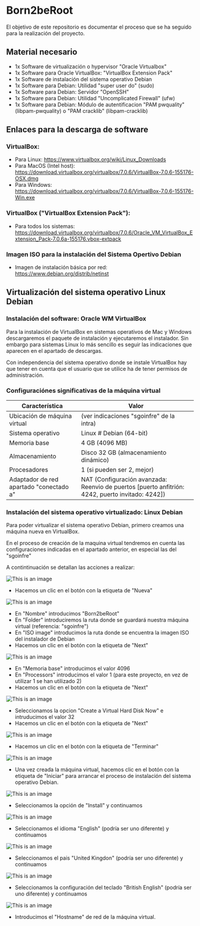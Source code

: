 # Born2beRoot

El objetivo de este repositorio es documentar el proceso que se ha seguido para la realización del proyecto. 

## Material necesario

- 1x Software de virtualización o hypervisor "Oracle Virtualbox"
- 1x Software para Oracle VirtualBox: "VirtualBox Extension Pack" 
- 1x Software de instalación del sistema operativo Debian
- 1x Software para Debian: Utilidad "super user do" (sudo)
- 1x Software para Debian: Servidor "OpenSSH"
- 1x Software para Debian: Utilidad "Uncomplicated Firewall" (ufw)
- 1x Software para Debian: Módulo de autentificacion "PAM pwquality" (libpam-pwquality) o "PAM cracklib" (libpam-cracklib)

## Enlaces para la descarga de software

### VirtualBox:
- Para Linux: https://www.virtualbox.org/wiki/Linux_Downloads
- Para MacOS (Intel host): https://download.virtualbox.org/virtualbox/7.0.6/VirtualBox-7.0.6-155176-OSX.dmg
- Para Windows: https://download.virtualbox.org/virtualbox/7.0.6/VirtualBox-7.0.6-155176-Win.exe

### VirtualBox ("VirtualBox Extension Pack"):
- Para todos los sistemas: https://download.virtualbox.org/virtualbox/7.0.6/Oracle_VM_VirtualBox_Extension_Pack-7.0.6a-155176.vbox-extpack

### Imagen ISO para la instalación del Sistema Opertivo Debian
- Imagen de instalación básica por red: https://www.debian.org/distrib/netinst

## Virtualización del sistema operativo Linux Debian

### Instalación del software: Oracle WM VirtualBox

Para la instalación de VirtualBox en sistemas operativos de Mac y Windows descargaremos el paquete de instalación y ejecutaremos el instalador. Sin embargo para sistemas Linux lo más sencillo es seguir las indicaciones que aparecen en el apartado de descargas.

Con independencia del sistema operativo donde se instale VirtualBox hay que tener en cuenta que el usuario que se utilice ha de tener permisos de administración.

### Configuraciónes significativas de la máquina virtual

| Característica | Valor |
| --- | --- |
| Ubicación de máquina virtual | (ver indicaciones "sgoinfre" de la intra) |   
| Sistema operativo | Linux # Debian (64-bit) |
| Memoria base | 4 GB (4096 MB) |
| Almacenamiento | Disco 32 GB (almacenamiento dinámico) |
| Procesadores | 1 (si pueden ser 2, mejor) |
| Adaptador de red apartado "conectado a" | NAT (Configuración avanzada: Reenvio de puertos [puerto anfitrión: 4242, puerto invitado: 4242]) |

### Instalación del sistema operativo virtualizado: Linux Debian

Para poder virtualizar el sistema operativo Debian, primero creamos una máquina nueva en VirtualBox.

En el proceso de creación de la maquina virtual tendremos en cuenta las configuraciones indicadas en el apartado anterior, en especial las del "sgoinfre"

A contintinuación se detallan las acciones a realizar: 

![This is an image](/docs/images/001_new_virtual_machine.png)
- Hacemos un clic en el botón con la etiqueta de "Nueva"

![This is an image](/docs/images/002_new_virtual_machine.png)
- En "Nombre" introducimos "Born2beRoot" 
- En "Folder" introduciremos la ruta donde se guardará nuestra máquina virtual (referencia: "sgoinfre")
- En "ISO image" introducimos la ruta donde se encuentra la imagen ISO del instalador de Debian
- Hacemos un clic en el botón con la etiqueta de "Next"

![This is an image](/docs/images/003_new_virtual_machine.png)
- En "Memoria base" introducimos el valor 4096
- En "Processors" introducimos el valor 1 (para este proyecto, en vez de utilizar 1 se han utilizado 2)
- Hacemos un clic en el botón con la etiqueta de "Next"

![This is an image](/docs/images/004_new_virtual_machine.png)
- Seleccionamos la opcion "Create a Virtual Hard Disk Now" e intruducimos el valor 32
- Hacemos un clic en el botón con la etiqueta de "Next"

![This is an image](/docs/images/005_new_virtual_machine.png)
- Hacemos un clic en el botón con la etiqueta de "Terminar"

![This is an image](/docs/images/006_new_virtual_machine.png)
- Una vez creada la máquina virtual, hacemos clic en el botón con la etiqueta de "Iniciar" para arrancar el proceso de instalación del sistema operativo Debian.

![This is an image](/docs/images/007_setup_debian.png)
- Seleccionamos la opción de "Install" y continuamos

![This is an image](/docs/images/008_setup_debian.png)
- Seleccionamos el idioma "English" (podría ser uno diferente) y continuamos

![This is an image](/docs/images/009_setup_debian.png)
- Seleccionamos el pais "United Kingdon" (podría ser uno diferente) y continuamos

![This is an image](/docs/images/010_setup_debian.png)
- Seleccionamos la configuración del teclado "British English" (podría ser uno diferente) y continuamos

![This is an image](/docs/images/012_setup_debian.png)
- Introducimos el "Hostname" de red de la máquina virtual.  







